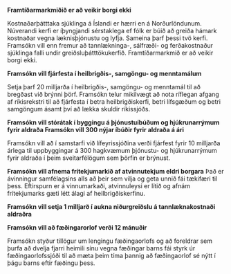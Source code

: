 **Framtíðarmarkmiðið er að veikir borgi ekki**

Kostnaðarþátttaka sjúklinga á Íslandi er hærri en á Norðurlöndunum. Núverandi kerfi er íþyngjandi sérstaklega ef fólk er búið að greiða hámark kostnaðar vegna læknisþjónustu og lyfja. Sameina þarf þessi tvö kerfi. Framsókn vill enn fremur að tannlækninga-, sálfræði- og ferðakostnaður sjúklinga falli undir greiðsluþátttökukerfið. Framtíðarmarkmið er að veikir borgi ekki.

**Framsókn vill fjárfesta í heilbrigðis-, samgöngu- og menntamálum**

Setja þarf 20 milljarða í heilbrigðis-, samgöngu- og menntamál til að bregðast við brýnni þörf. Framsókn telur mikilvægt að nota ríflegan afgang af ríkisrekstri til að fjárfesta í betra heilbrigðiskerfi, betri lífsgæðum og betri samgöngum ásamt því að lækka skuldir ríkissjóðs.

**Framsókn vill stórátak í byggingu á þjónustuíbúðum og hjúkrunarrýmum fyrir aldraða Framsókn vill 300 nýjar íbúðir fyrir aldraða á ári**

Framsókn vill að í samstarfi við lífeyrissjóðina verði fjárfest fyrir 10 milljarða árlega til uppbyggingar á 300 hagkvæmum þjónustu- og hjúkrunarrýmum fyrir aldraða í þeim sveitarfélögum sem þörfin er brýnust.

**Framsókn vill afnema frítekjumarkið af atvinnutekjum eldri borgara**
Það er ávinningur samfélagsins alls að þeir sem vilja og geta unnið fái tækifæri til þess. Eftirspurn er á vinnumarkaði, atvinnuleysi er lítið og afnám frítekjumarks gæti létt álagi af heilbrigðiskerfinu.

**Framsókn vill setja 1 milljarð í aukna niðurgreiðslu á tannlæknakostnaði aldraðra**

**Framsókn vill að fæðingarorlof verði 12 mánuðir**

Framsókn styður tillögur um lengingu fæðingaorlofs og að foreldrar sem þurfa að dvelja fjarri heimili sínu vegna fæðingar barns fái styrk úr fæðingaorlofssjóði til að mæta þeim tíma þannig að fæðingaorlof sé nýtt í þágu barns eftir fæðingu þess.
